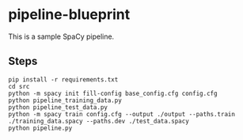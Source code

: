 # pipeline-blueprint

This is a sample SpaCy pipeline.

## Steps

```
pip install -r requirements.txt
cd src
python -m spacy init fill-config base_config.cfg config.cfg
python pipeline_training_data.py
python pipeline_test_data.py
python -m spacy train config.cfg --output ./output --paths.train ./training_data.spacy --paths.dev ./test_data.spacy
python pipeline.py
```